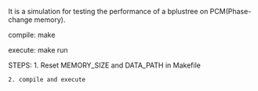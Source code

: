 It is a simulation for testing the performance of a bplustree on PCM(Phase-change memory).

compile:
    make

execute:
    make run

STEPS:
    1. Reset MEMORY_SIZE and DATA_PATH in Makefile
    
    2. compile and execute
